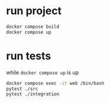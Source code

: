 # run project

```sh
docker compose build
docker compose up
```

# run tests

while `docker compose up` is up

```sh
docker compose exec -it web /bin/bash
pytest ./src
pytest ./integration
```
